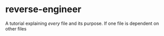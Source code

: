 # reverse-engineer
A tutorial explaining *every* file and its purpose. If one file is dependent on other files
